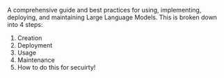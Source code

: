 A comprehensive guide and best practices for using, implementing, deploying, and maintaining Large Language Models. This is broken down into 4 steps:

1. Creation
2. Deployment
3. Usage
4. Maintenance
5. How to do this for secuirty!
